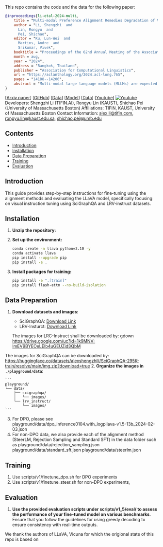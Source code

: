 This repo contains the code and the data for the following paper:

```bibtex
@inproceedings{li-etal-2024-multi,
    title = "Multi-modal Preference Alignment Remedies Degradation of Visual Instruction Tuning on Language Models",
    author = "Li, Shengzhi  and
      Lin, Rongyu  and
      Pei, Shichao",
    editor = "Ku, Lun-Wei  and
      Martins, Andre  and
      Srikumar, Vivek",
    booktitle = "Proceedings of the 62nd Annual Meeting of the Association for Computational Linguistics (Volume 1: Long Papers)",
    month = aug,
    year = "2024",
    address = "Bangkok, Thailand",
    publisher = "Association for Computational Linguistics",
    url = "https://aclanthology.org/2024.acl-long.765",
    pages = "14188--14200",
    abstract = "Multi-modal large language models (MLLMs) are expected to support multi-turn queries of interchanging image and text modalities in production. However, the current MLLMs trained with visual-question-answering (VQA) datasets could suffer from degradation, as VQA datasets lack the diversity and complexity of the original text instruction datasets with which the underlying language model was trained. To address this degradation, we first collect a lightweight, 5k-sample VQA preference dataset where answers were annotated by Gemini for five quality metrics in a granular fashion and investigate standard Supervised Fine-tuning, rejection sampling, Direct Preference Optimization (DPO) and SteerLM algorithms. Our findings indicate that with DPO, we can surpass the instruction-following capabilities of the language model, achieving a 6.73 score on MT-Bench, compared to Vicuna{'}s 6.57 and LLaVA{'}s 5.99. This enhancement in textual instruction-following capability correlates with boosted visual instruction performance (+4.9{\%} on MM-Vet, +6{\%} on LLaVA-Bench), with minimal alignment tax on visual knowledge benchmarks compared to the previous RLHF approach. In conclusion, we propose a distillation-based multi-modal alignment model with fine-grained annotations on a small dataset that restores and boosts MLLM{'}s language capability after visual instruction tuning.",
}
```
[[Arxiv paper](https://arxiv.org/abs/2402.10884)]
[[GitHub](https://github.com/findalexli/mllm-dpo)]
[[Data](https://huggingface.co/datasets/alexshengzhili/llava-preference-dpo)]
[[Model](https://huggingface.co/alexshengzhili/llava-v1.5-13b-dpo/edit/main/README.md)]
[[Data](https://huggingface.co/datasets/alexshengzhili/mllm-dpo)]
[[Youtube](https://youtu.be/uv_ZtwA8pkY)]
[![Youtube](https://img.youtube.com/vi/uv_ZtwA8pkY/0.jpg)](https://www.youtube.com/watch?v=uv_ZtwA8pkY) 
Developers: Shengzhi Li (TIFIN.AI), Rongyu Lin (KAUST), Shichao Pei (University of Massachusetts Boston)
Affiliations: TIFIN, KAUST, University of Massachusetts Boston
Contact Information: alex.li@tifin.com, rongyu.lin@kaust.edu.sa, shichao.pei@umb.edu

## Contents

- [Introduction](#introduction)
- [Installation](#installation)
- [Data Preparation](#data-preparation)
- [Training](#training)
- [Evaluation](#evaluation)

## Introduction

This guide provides step-by-step instructions for fine-tuning using the alignment methods and evaluating the LLaVA model, specifically focusing on visual instruction tuning using SciGraphQA and LRV-instruct datasets.

## Installation

1. **Unzip the repository:**


2. **Set up the environment:**

    ```bash
    conda create -n llava python=3.10 -y
    conda activate llava
    pip install --upgrade pip
    pip install -e .
    ```

3. **Install packages for training:**

    ```bash
    pip install -e ".[train]"
    pip install flash-attn --no-build-isolation
    ```

## Data Preparation

1. **Download datasets and images:**
   - SciGraphQA: [Download Link](https://huggingface.co/datasets/alexshengzhili/SciGraphQA-295K-train)
   - LRV-Insturct: [Download Link](https://github.com/FuxiaoLiu/LRV-Instruction)

    The images for LRC-Instruct shall be downloaded by: 
gdown https://drive.google.com/uc?id=1k9MNV-ImEV9BYEOeLEIb4uGEUZjd3QbM

The images for SciGraphQA can be downloaded by: 
https://huggingface.co/datasets/alexshengzhili/SciGraphQA-295K-train/resolve/main/img.zip?download=true
2. **Organize the images in `./playground/data`:**

    ```
    playground/
    └── data/
        ├── scigraphqa/
        │   └── images/
        └── lrv_instruct/
            └── images/
    ```

3. For DPO, please see playground/data/dpo_inference0104.with_logpllava-v1.5-13b_2024-02-03.json
4. For non-DPO data, we also provide each of the alignment method (SteerLM, Rejection Sampling and Standard SFT) in the data folder such as
playground/data/rejection_sampling.json
playground/data/standard_sft.json
playground/data/steerlm.json
## Training

1. Use scripts/v1/finetune_dpo.sh for DPO experiments
2. Use scripts/v1/finetune_steer.sh for non-DPO experiments, 


## Evaluation

1. **Use the provided evaluation scripts under scripts/v1_5/eval/ to assess the performance of your fine-tuned model on various benchmarks.** Ensure that you follow the guidelines for using greedy decoding to ensure consistency with real-time outputs.

We thank the authors of LLaVA, Vicuna for which the origional state of this repo is based on


